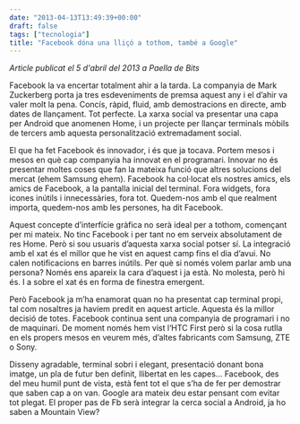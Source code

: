 ```yaml
---
date: "2013-04-13T13:49:39+00:00"
draft: false
tags: ["tecnologia"]
title: "Facebook dóna una lliçó a tothom, també a Google"
---
```

*Article publicat el 5 d'abril del 2013 a Paella de Bits*

Facebook la va encertar totalment ahir a la tarda. La companyia de Mark Zuckerberg porta ja tres esdeveniments de premsa aquest any i el d’ahir va valer molt la pena. Concís, ràpid, fluid, amb demostracions en directe, amb dates de llançament. Tot perfecte. La xarxa social va presentar una capa per Android que anomenen Home, i un projecte per llançar terminals mòbils de tercers amb aquesta personalització extremadament social.

El que ha fet Facebook és innovador, i és que ja tocava. Portem mesos i mesos en què cap companyia ha innovat en el programari. Innovar no és presentar moltes coses que fan la mateixa funció que altres solucions del mercat (ehem Samsung ehem). Facebook ha col·locat els nostres amics, els amics de Facebook, a la pantalla inicial del terminal. Fora widgets, fora icones inútils i innecessàries, fora tot. Quedem-nos amb el que realment importa, quedem-nos amb les persones, ha dit Facebook.

Aquest concepte d’interfície gràfica no serà ideal per a tothom, començant per mi mateix. No tinc Facebook i per tant no em serveix absolutament de res Home. Però si sou usuaris d’aquesta xarxa social potser sí. La integració amb el xat és el millor que he vist en aquest camp fins el dia d’avui. No calen notificacions en barres inútils. Per què si només volem parlar amb una persona? Només ens apareix la cara d’aquest i ja està. No molesta, però hi és. I a sobre el xat és en forma de finestra emergent.

Però Facebook ja m’ha enamorat quan no ha presentat cap terminal propi, tal com nosaltres ja havíem predit en aquest article. Aquesta és la millor decisió de totes. Facebook continua sent una companyia de programari i no de maquinari. De moment només hem vist l‘HTC First però si la cosa rutlla en els propers mesos en veurem més, d’altes fabricants com Samsung, ZTE o Sony.

Disseny agradable, terminal sobri i elegant, presentació donant bona imatge, un pla de futur ben definit, llibertat en les capes… Facebook, des del meu humil punt de vista, està fent tot el que s’ha de fer per demostrar que saben cap a on van. Google ara mateix deu estar pensant com evitar tot plegat. El proper pas de Fb serà integrar la cerca social a Android, ja ho saben a Mountain View?
